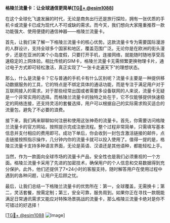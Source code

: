 **格陵兰流量卡：让全球通信更简单[[TG💪+ @esim1088](https://t.me/s/esim1088)]**

在这个全球化飞速发展的时代，无论是商务出行还是旅行探险，拥有一张优质的手机卡或流量卡已成为现代人不可或缺的需求。而今天，我们想向大家隆重推荐一款功能强大、使用便捷的通信神器——格陵兰流量卡。

首先，让我们来了解一下格陵兰流量卡的核心优势。这款流量卡专为需要国际漫游的人群设计，支持全球多个国家和地区，覆盖范围广泛。无论你是在欧洲的街头漫步，还是在亚洲的某个小岛度假，只要打开手机，连接网络，就能随时随地享受高速稳定的上网体验。相比传统的SIM卡，格陵兰流量卡无需频繁更换物理卡片，通过电子方式即可轻松激活，真正实现了“一张卡走遍天下”的理想状态。

那么，什么是流量卡？它与普通的手机卡有什么区别呢？流量卡主要是一种提供移动数据服务的工具，它的特点是不绑定具体的通话功能，而是专注于满足用户对于互联网接入的需求。对于那些经常出国或者需要多设备联网的人来说，流量卡无疑是一个非常实用的选择。而格陵兰流量卡的独特之处在于，它不仅能够提供快速稳定的网络连接，还支持灵活的套餐选择，用户可以根据自己的实际需求购买适合的流量包，避免了不必要的浪费。

接下来，我们再来聊聊如何注册和使用这张神奇的流量卡。首先，你需要访问格陵兰流量卡的官方网站，按照提示完成注册流程。整个过程非常简单，只需填写基本信息并支付相应的费用即可。成功下单后，你会收到一封包含激活链接的邮件，点击链接按照指示操作，几分钟内你的流量卡就可以投入使用了。值得一提的是，格陵兰流量卡支持多种语言界面，无论是英语、汉语还是其他语种，都能轻松上手。

当然，作为一款面向全球市场的流量卡产品，安全性也是我们必须重视的一个方面。格陵兰流量卡采用了先进的加密技术，确保用户的个人信息和交易数据得到充分保护。此外，他们还提供了7×24小时的客服支持，随时解答用户在使用过程中遇到的各种问题，让用户无后顾之忧。

最后，让我们总结一下格陵兰流量卡的优势所在：第一，全球覆盖，无需换卡；第二，灵活套餐，按需定制；第三，安全可靠，服务周到。如果你正在寻找一款既能满足日常通讯需求又能应对特殊场景挑战的流量卡，那么格陵兰流量卡绝对是你不可错过的好选择！

[[TG💪+ @esim1088](https://t.me/s/esim1088) ![Image](https://i.postimg.cc/4NQfJmqS/Snipaste-2025-05-13-00-14-12.png)]